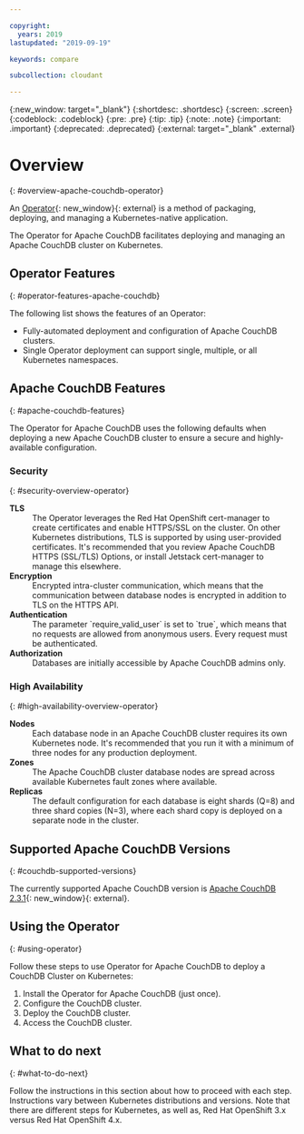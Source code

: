 ```yaml
---

copyright:
  years: 2019
lastupdated: "2019-09-19"

keywords: compare

subcollection: cloudant

---
```


{:new_window: target="_blank"}
{:shortdesc: .shortdesc}
{:screen: .screen}
{:codeblock: .codeblock}
{:pre: .pre}
{:tip: .tip}
{:note: .note}
{:important: .important}
{:deprecated: .deprecated}
{:external: target="_blank" .external}

<!-- Acrolinx: 2017-05-10 -->

# Overview
{: #overview-apache-couchdb-operator}

An [Operator](https://kubernetes.io/docs/concepts/extend-kubernetes/operator/){: new_window}{: external} is a method of packaging, deploying, and managing a Kubernetes-native application. 

The Operator for Apache CouchDB facilitates deploying and managing an Apache CouchDB cluster on Kubernetes. 

## Operator Features
{: #operator-features-apache-couchdb}

The following list shows the features of an Operator: 

- Fully-automated deployment and configuration of Apache CouchDB clusters.
- Single Operator deployment can support single, multiple, or all Kubernetes namespaces.

## Apache CouchDB Features
{: #apache-couchdb-features}

The Operator for Apache CouchDB uses the following defaults when deploying a new Apache CouchDB cluster to ensure a secure and highly-available configuration.

### Security
{: #security-overview-operator}

<dl>
<dt><strong>TLS</strong></dt>
<dd>The Operator leverages the Red Hat OpenShift cert-manager to create certificates and enable HTTPS/SSL on the cluster. On other Kubernetes distributions, TLS is supported by using user-provided certificates. It's recommended that you review Apache CouchDB HTTPS (SSL/TLS) Options, or install Jetstack cert-manager to manage this elsewhere.</dd>

<dt><strong>Encryption</strong></dt>
<dd>Encrypted intra-cluster communication, which means that the communication between database nodes is encrypted in addition to TLS on the HTTPS API.</dd>

<dt><strong>Authentication</strong></dt>
<dd>The parameter `require_valid_user` is set to `true`, which means that no requests are allowed from anonymous users. Every request must be authenticated.</dd>

<dt><strong>Authorization</strong></dt>
<dd>Databases are initially accessible by Apache CouchDB admins only.</dd>
</dl>

### High Availability
{: #high-availability-overview-operator}

<dl>
<dt><strong>Nodes</strong></dt>
<dd>Each database node in an Apache CouchDB cluster requires its own Kubernetes node. It's recommended that you run it with a minimum of three nodes for any production deployment.</dd>
<dt><strong>Zones</strong></dt>
<dd>The Apache CouchDB cluster database nodes are spread across available Kubernetes fault zones where available.</dd>
<dt><strong>Replicas</strong></dt>
<dd>The default configuration for each database is eight shards (Q=8) and three shard copies (N=3), where each shard copy is deployed on a separate node in the cluster. </dd> 
</dl>

## Supported Apache CouchDB Versions
{: #couchdb-supported-versions}

The currently supported Apache CouchDB version is [Apache CouchDB 2.3.1](https://docs.couchdb.org/en/2.3.1/){: new_window}{: external}.
 
## Using the Operator
{: #using-operator}

Follow these steps to use Operator for Apache CouchDB to deploy a CouchDB Cluster on Kubernetes:

1. Install the Operator for Apache CouchDB (just once).
2. Configure the CouchDB cluster.
3. Deploy the CouchDB cluster.
4. Access the CouchDB cluster.

## What to do next
{: #what-to-do-next}

Follow the instructions in this section about how to proceed with each step. Instructions vary between Kubernetes distributions and versions. Note that there are different steps for Kubernetes, as well as, Red Hat OpenShift 3.x versus Red Hat OpenShift 4.x.
